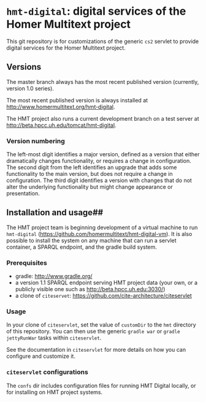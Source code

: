 # `hmt-digital`: digital services of the Homer Multitext project

This git repository is for customizations of the generic `cs2` servlet to
provide digital services for the Homer Multitext project.



## Versions ##

The master branch always has the most recent published version (currently, version 1.0 series).

The most recent published version is always installed at <http://www.homermultitext.org/hmt-digital>.

The HMT project also runs a current development  branch on
a test server at <http://beta.hpcc.uh.edu/tomcat/hmt-digital>.


### Version numbering ###

The left-most digit identifies a major version, defined as a version that either dramatically changes functionality, or requires a change in configuration. The second digit from the left identifies an upgrade that adds some functionality to the main version, but does not require a change in configuration. The third digit identifies a version with changes that do not alter the underlying functionality but might change appearance or presentation.


## Installation and usage##

The HMT project team is beginning development of a virtual machine to run `hmt-digital` (<https://github.com/homermultitext/hmt-digital-vm>).  It is also possible to install the system on
any machine that can run a servlet container, a SPARQL endpoint, and the gradle build system.



### Prerequisites ###

- gradle: <http://www.gradle.org/>
- a version 1.1 SPARQL endpoint serving HMT project data (your own, or a publicly visible one such as <http://beta.hpcc.uh.edu:3030/>)
- a clone of `citeservet`: <https://github.com/cite-architecture/citeservlet>


### Usage ###

In your clone of `citeservlet`, set the value of `customDir` to the `hmt` directory of this repository.   You can then use the generic `gradle war` or `gradle jettyRunWar` tasks within `citeservlet`.

See the documentation in `citeservlet` for more details on how you can configure and customize it.


### `citeservlet` configurations ##

The `confs` dir includes configuration files for running HMT Digital locally, or for installing on HMT project systems.
